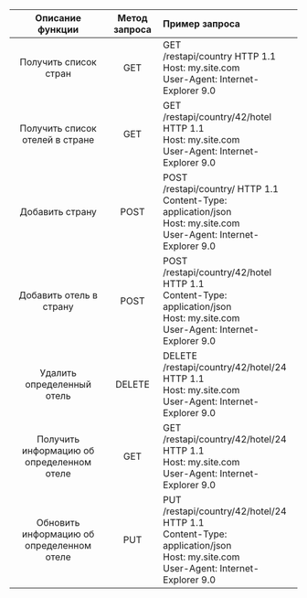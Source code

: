 | Описание функции        | Метод запроса           | Пример запроса  |
| :-------------: 			|:-------------:		| :-----		|
| Получить список стран      | GET 					|GET<br> /restapi/country HTTP 1.1<br> Host: my.site.com<br> User-Agent: Internet-Explorer 9.0 		|
| Получить список отелей в стране | GET | GET<br> /restapi/country/42/hotel HTTP 1.1<br> Host: my.site.com<br> User-Agent: Internet-Explorer 9.0 |
| Добавить страну 			| POST | POST<br> /restapi/country/ HTTP 1.1<br> Content-Type: application/json<br> Host: my.site.com<br> User-Agent: Internet-Explorer 9.0  |
| Добавить отель в страну | POST | POST<br> /restapi/country/42/hotel HTTP 1.1<br> Content-Type: application/json<br> Host: my.site.com<br> User-Agent: Internet-Explorer 9.0 |
| Удалить определенный отель | DELETE | DELETE<br> /restapi/country/42/hotel/24 HTTP 1.1<br> Host: my.site.com<br> User-Agent: Internet-Explorer 9.0 |
| Получить информацию об определенном отеле | GET | GET<br> /restapi/country/42/hotel/24 <br> HTTP 1.1<br> Host: my.site.com<br> User-Agent: Internet-Explorer 9.0 |
| Обновить информацию об определенном отеле | PUT | PUT<br> /restapi/country/42/hotel/24 <br> HTTP 1.1<br> Content-Type: application/json<br> Host: my.site.com<br> User-Agent: Internet-Explorer 9.0 |
